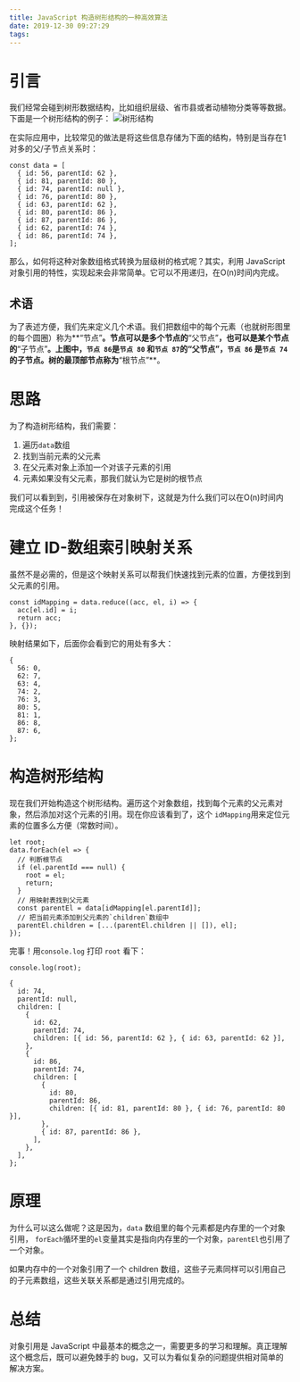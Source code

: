 ```yaml
---
title: JavaScript 构造树形结构的一种高效算法
date: 2019-12-30 09:27:29
tags:
---
```


# 引言

我们经常会碰到树形数据结构，比如组织层级、省市县或者动植物分类等等数据。下面是一个树形结构的例子：
![树形结构](/uploads/1618526-afcc0d3ca19a31ce.webp?imageMogr2/auto-orient/strip%7CimageView2/2/w/1240)

在实际应用中，比较常见的做法是将这些信息存储为下面的结构，特别是当存在1对多的父/子节点关系时：
```
const data = [
  { id: 56, parentId: 62 },
  { id: 81, parentId: 80 },
  { id: 74, parentId: null },
  { id: 76, parentId: 80 },
  { id: 63, parentId: 62 },
  { id: 80, parentId: 86 },
  { id: 87, parentId: 86 },
  { id: 62, parentId: 74 },
  { id: 86, parentId: 74 },
];
```

那么，如何将这种对象数组格式转换为层级树的格式呢？其实，利用 JavaScript 对象引用的特性，实现起来会非常简单。它可以不用递归，在O(n)时间内完成。
<!-- more -->
## 术语

为了表述方便，我们先来定义几个术语。我们把数组中的每个元素（也就树形图里的每个圆圈）称为**“节点”**。节点可以是多个节点的**“父节点”**，也可以是某个节点的**“子节点”**。上图中，`节点 86`是`节点 80` 和`节点 87`的“父节点”，`节点 86` 是`节点 74`的子节点。树的最顶部节点称为**“根节点”**。
# 思路

为了构造树形结构，我们需要：
1.  遍历`data`数组
2.  找到当前元素的父元素
3.  在父元素对象上添加一个对该子元素的引用
4. 元素如果没有父元素，那我们就认为它是树的根节点

我们可以看到到，引用被保存在对象树下，这就是为什么我们可以在O(n)时间内完成这个任务！
# 建立 ID-数组索引映射关系

虽然不是必需的，但是这个映射关系可以帮我们快速找到元素的位置，方便找到到父元素的引用。
```
const idMapping = data.reduce((acc, el, i) => {
  acc[el.id] = i;
  return acc;
}, {});
```

映射结果如下，后面你会看到它的用处有多大：
```
{
  56: 0,
  62: 7,
  63: 4,
  74: 2,
  76: 3,
  80: 5,
  81: 1,
  86: 8,
  87: 6,
};
```

# 构造树形结构

现在我们开始构造这个树形结构。遍历这个对象数组，找到每个元素的父元素对象，然后添加对这个元素的引用。现在你应该看到了，这个 `idMapping`用来定位元素的位置多么方便（常数时间）。
```
let root;
data.forEach(el => {
  // 判断根节点
  if (el.parentId === null) {
    root = el;
    return;
  }
  // 用映射表找到父元素
  const parentEl = data[idMapping[el.parentId]];
  // 把当前元素添加到父元素的`children`数组中
  parentEl.children = [...(parentEl.children || []), el];
});
```

完事！用`console.log` 打印 `root` 看下：
```
console.log(root);
```

```
{
  id: 74,
  parentId: null,
  children: [
    {
      id: 62,
      parentId: 74,
      children: [{ id: 56, parentId: 62 }, { id: 63, parentId: 62 }],
    },
    {
      id: 86,
      parentId: 74,
      children: [
        {
          id: 80,
          parentId: 86,
          children: [{ id: 81, parentId: 80 }, { id: 76, parentId: 80 }],
        },
        { id: 87, parentId: 86 },
      ],
    },
  ],
};
```

# 原理

为什么可以这么做呢？这是因为，`data` 数组里的每个元素都是内存里的一个对象引用， `forEach`循环里的`el`变量其实是指向内存里的一个对象，`parentEl`也引用了一个对象。

如果内存中的一个对象引用了一个 children 数组，这些子元素同样可以引用自己的子元素数组，这些关联关系都是通过引用完成的。
# 总结

对象引用是 JavaScript 中最基本的概念之一，需要更多的学习和理解。真正理解这个概念后，既可以避免棘手的 bug，又可以为看似复杂的问题提供相对简单的解决方案。
[](https://typeofnan.dev/an-easy-way-to-build-a-tree-with-object-references/)
